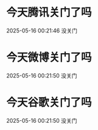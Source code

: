 # 今天腾讯关门了吗

2025-05-16 00:21:46 没关门

# 今天微博关门了吗

2025-05-16 00:21:50 没关门

# 今天谷歌关门了吗

2025-05-16 00:21:50 没关门

